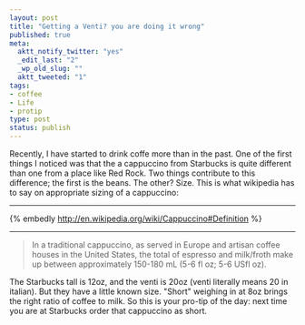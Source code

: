 ```yaml
---
layout: post
title: "Getting a Venti? you are doing it wrong"
published: true
meta:
  aktt_notify_twitter: "yes"
  _edit_last: "2"
  _wp_old_slug: ""
  aktt_tweeted: "1"
tags:
- coffee
- Life
- protip
type: post
status: publish
---
```

Recently, I have started to drink coffe more than in the past. One of the first things I noticed was that the a cappuccino from Starbucks is quite different than one from a place like Red Rock. Two things contribute to this difference; the first is the beans. The other? Size. This is what wikipedia has to say on appropriate sizing of a cappuccino:

----

{% embedly http://en.wikipedia.org/wiki/Cappuccino#Definition %}

----

> In a traditional cappuccino, as served in Europe and artisan coffee houses in the United States, the total of espresso and milk/froth make up between approximately 150-180 mL (5-6 fl oz; 5-6 USfl oz).

The Starbucks tall is 12oz, and the venti is 20oz (venti literally means 20 in italian). But they have a little known size. "Short" weighing in at 8oz brings the right ratio of coffee to milk. So this is your pro-tip of the day: next time you are at Starbucks order that cappuccino as short.
